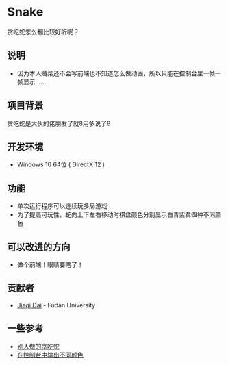 # Snake

贪吃蛇怎么翻比较好听呢？

## 说明

- 因为本人贼菜还不会写前端也不知道怎么做动画，所以只能在控制台里一帧一帧显示……

## 项目背景

贪吃蛇是大伙的佬朋友了就8用多说了8

## 开发环境

- Windows 10 64位 ( DirectX 12 )

## 功能

- 单次运行程序可以连续玩多局游戏
- 为了提高可玩性，蛇向上下左右移动时棋盘颜色分别显示白青紫黄四种不同颜色

## 可以改进的方向

- 做个前端！眼睛要瞎了！

## 贡献者

- [Jiaqi Dai](https://github.com/jqdai) - Fudan University

## 一些参考

- [别人做的贪吃蛇](https://blog.csdn.net/timerzip/article/details/83719740)
- [在控制台中输出不同颜色](https://blog.csdn.net/shinef/article/details/95026723)

